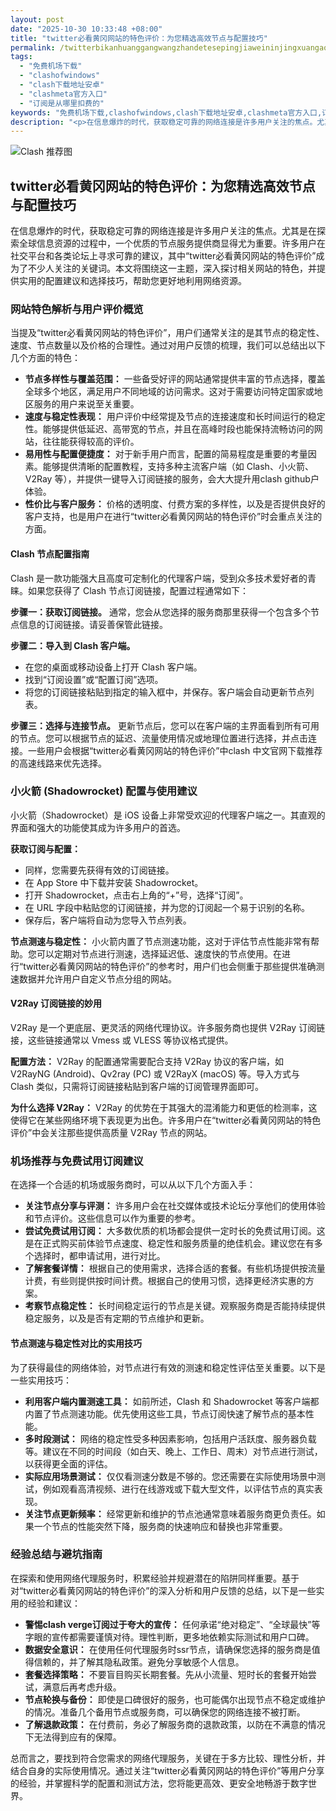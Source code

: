```yaml
---
layout: post
date: "2025-10-30 10:33:48 +08:00"
title: "twitter必看黄冈网站的特色评价：为您精选高效节点与配置技巧"
permalink: /twitterbikanhuanggangwangzhandetesepingjiaweininjingxuangaoxiaojiedianyupeizhijiqiao/
tags:
  - "免费机场下载"
  - "clashofwindows"
  - "clash下载地址安卓"
  - "clashmeta官方入口"
  - "订阅是从哪里扣费的"
keywords: "免费机场下载,clashofwindows,clash下载地址安卓,clashmeta官方入口,订阅是从哪里扣费的"
description: "<p>在信息爆炸的时代，获取稳定可靠的网络连接是许多用户关注的焦点。尤其是在探索全球信息资源的过程中，一个优质的节点服务提供商显得尤为重要。许多用户在社交平台和各类论坛上寻求可靠的建议，其中“twitter必看黄冈网站的特色评价”成为了不少人关注的关键词。本文将围绕这一主题，深入探讨相关网站的特色，并提供实用的配置建议和选择技巧，帮助您更好地利用网络资源。</p>"
---
```


![Clash 推荐图](https://clashjd.github.io/assets/img/最新机场推荐.png)

## twitter必看黄冈网站的特色评价：为您精选高效节点与配置技巧

<p>在信息爆炸的时代，获取稳定可靠的网络连接是许多用户关注的焦点。尤其是在探索全球信息资源的过程中，一个优质的节点服务提供商显得尤为重要。许多用户在社交平台和各类论坛上寻求可靠的建议，其中“twitter必看黄冈网站的特色评价”成为了不少人关注的关键词。本文将围绕这一主题，深入探讨相关网站的特色，并提供实用的配置建议和选择技巧，帮助您更好地利用网络资源。</p>
<h3>网站特色解析与用户评价概览</h3>
<p>当提及“twitter必看黄冈网站的特色评价”，用户们通常关注的是其节点的稳定性、速度、节点数量以及价格的合理性。通过对用户反馈的梳理，我们可以总结出以下几个方面的特色：</p>
<ul>
<li><strong>节点多样性与覆盖范围：</strong> 一些备受好评的网站通常提供丰富的节点选择，覆盖全球多个地区，满足用户不同地域的访问需求。这对于需要访问特定国家或地区服务的用户来说至关重要。</li>
<li><strong>速度与稳定性表现：</strong> 用户评价中经常提及节点的连接速度和长时间运行的稳定性。能够提供低延迟、高带宽的节点，并且在高峰时段也能保持流畅访问的网站，往往能获得较高的评价。</li>
<li><strong>易用性与配置便捷度：</strong> 对于新手用户而言，配置的简易程度是重要的考量因素。能够提供清晰的配置教程，支持多种主流客户端（如 Clash、小火箭、V2Ray 等），并提供一键导入订阅链接的服务，会大大提升用clash github户体验。</li>
<li><strong>性价比与客户服务：</strong> 价格的透明度、付费方案的多样性，以及是否提供良好的客户支持，也是用户在进行“twitter必看黄冈网站的特色评价”时会重点关注的方面。</li>
</ul>
<h4>Clash 节点配置指南</h4>
<p>Clash 是一款功能强大且高度可定制化的代理客户端，受到众多技术爱好者的青睐。如果您获得了 Clash 节点订阅链接，配置过程通常如下：</p>
<p><strong>步骤一：获取订阅链接。</strong> 通常，您会从您选择的服务商那里获得一个包含多个节点信息的订阅链接。请妥善保管此链接。</p>
<p><strong>步骤二：导入到 Clash 客户端。</strong></p>
<ul>
<li>在您的桌面或移动设备上打开 Clash 客户端。</li>
<li>找到“订阅设置”或“配置订阅”选项。</li>
<li>将您的订阅链接粘贴到指定的输入框中，并保存。客户端会自动更新节点列表。</li>
</ul>
<p><strong>步骤三：选择与连接节点。</strong> 更新节点后，您可以在客户端的主界面看到所有可用的节点。您可以根据节点的延迟、流量使用情况或地理位置进行选择，并点击连接。一些用户会根据“twitter必看黄冈网站的特色评价”中clash 中文官网下载推荐的高速线路来优先选择。</p>
<h3>小火箭 (Shadowrocket) 配置与使用建议</h3>
<p>小火箭（Shadowrocket）是 iOS 设备上非常受欢迎的代理客户端之一。其直观的界面和强大的功能使其成为许多用户的首选。</p>
<p><strong>获取订阅与配置：</strong></p>
<ul>
<li>同样，您需要先获得有效的订阅链接。</li>
<li>在 App Store 中下载并安装 Shadowrocket。</li>
<li>打开 Shadowrocket，点击右上角的“+”号，选择“订阅”。</li>
<li>在 URL 字段中粘贴您的订阅链接，并为您的订阅起一个易于识别的名称。</li>
<li>保存后，客户端将自动为您导入节点列表。</li>
</ul>
<p><strong>节点测速与稳定性：</strong> 小火箭内置了节点测速功能，这对于评估节点性能非常有帮助。您可以定期对节点进行测速，选择延迟低、速度快的节点使用。在进行“twitter必看黄冈网站的特色评价”的参考时，用户们也会侧重于那些提供准确测速数据并允许用户自定义节点分组的网站。</p>
<h4>V2Ray 订阅链接的妙用</h4>
<p>V2Ray 是一个更底层、更灵活的网络代理协议。许多服务商也提供 V2Ray 订阅链接，这些链接通常以 Vmess 或 VLESS 等协议格式提供。</p>
<p><strong>配置方法：</strong> V2Ray 的配置通常需要配合支持 V2Ray 协议的客户端，如 V2RayNG (Android)、Qv2ray (PC) 或 V2RayX (macOS) 等。导入方式与 Clash 类似，只需将订阅链接粘贴到客户端的订阅管理界面即可。</p>
<p><strong>为什么选择 V2Ray：</strong> V2Ray 的优势在于其强大的混淆能力和更低的检测率，这使得它在某些网络环境下表现更为出色。许多用户在“twitter必看黄冈网站的特色评价”中会关注那些提供高质量 V2Ray 节点的网站。</p>
<h3>机场推荐与免费试用订阅建议</h3>
<p>在选择一个合适的机场或服务商时，可以从以下几个方面入手：</p>
<ul>
<li><strong>关注节点分享与评测：</strong> 许多用户会在社交媒体或技术论坛分享他们的使用体验和节点评价。这些信息可以作为重要的参考。</li>
<li><strong>尝试免费试用订阅：</strong> 大多数优质的机场都会提供一定时长的免费试用订阅。这是在正式购买前体验节点速度、稳定性和服务质量的绝佳机会。建议您在有多个选择时，都申请试用，进行对比。</li>
<li><strong>了解套餐详情：</strong> 根据自己的使用需求，选择合适的套餐。有些机场提供按流量计费，有些则提供按时间计费。根据自己的使用习惯，选择更经济实惠的方案。</li>
<li><strong>考察节点稳定性：</strong> 长时间稳定运行的节点是关键。观察服务商是否能持续提供稳定服务，以及是否有定期的节点维护和更新。</li>
</ul>
<h4>节点测速与稳定性对比的实用技巧</h4>
<p>为了获得最佳的网络体验，对节点进行有效的测速和稳定性评估至关重要。以下是一些实用技巧：</p>
<ul>
<li><strong>利用客户端内置测速工具：</strong> 如前所述，Clash 和 Shadowrocket 等客户端都内置了节点测速功能。优先使用这些工具，节点订阅快速了解节点的基本性能。</li>
<li><strong>多时段测试：</strong> 网络的稳定性受多种因素影响，包括用户活跃度、服务器负载等。建议在不同的时间段（如白天、晚上、工作日、周末）对节点进行测试，以获得更全面的评估。</li>
<li><strong>实际应用场景测试：</strong> 仅仅看测速分数是不够的。您还需要在实际使用场景中测试，例如观看高清视频、进行在线游戏或下载大型文件，以评估节点的真实表现。</li>
<li><strong>关注节点更新频率：</strong> 经常更新和维护的节点池通常意味着服务商更负责任。如果一个节点的性能突然下降，服务商的快速响应和替换也非常重要。</li>
</ul>
<h3>经验总结与避坑指南</h3>
<p>在探索和使用网络代理服务时，积累经验并规避潜在的陷阱同样重要。基于对“twitter必看黄冈网站的特色评价”的深入分析和用户反馈的总结，以下是一些实用的经验和建议：</p>
<ul>
<li><strong>警惕clash verge订阅过于夸大的宣传：</strong> 任何承诺“绝对稳定”、“全球最快”等字眼的宣传都需要谨慎对待。理性判断，更多地依赖实际测试和用户口碑。</li>
<li><strong>数据安全意识：</strong> 在使用任何代理服务时ssr节点，请确保您选择的服务商是值得信赖的，并了解其隐私政策。避免分享敏感个人信息。</li>
<li><strong>套餐选择策略：</strong> 不要盲目购买长期套餐。先从小流量、短时长的套餐开始尝试，满意后再考虑升级。</li>
<li><strong>节点轮换与备份：</strong> 即使是口碑很好的服务，也可能偶尔出现节点不稳定或维护的情况。准备几个备用节点或服务商，可以确保您的网络连接不被打断。</li>
<li><strong>了解退款政策：</strong> 在付费前，务必了解服务商的退款政策，以防在不满意的情况下无法得到应有的保障。</li>
</ul>
<p>总而言之，要找到符合您需求的网络代理服务，关键在于多方比较、理性分析，并结合自身的实际使用情况。通过关注“twitter必看黄冈网站的特色评价”等用户分享的经验，并掌握科学的配置和测试方法，您将能更高效、更安全地畅游于数字世界。</p>